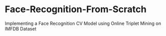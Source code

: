 # Face-Recognition-From-Scratch
Implementing a Face Recognition CV Model using Online Triplet Mining on IMFDB Dataset
